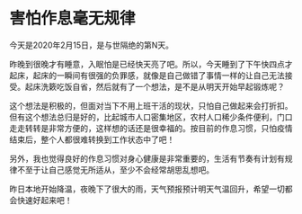 # 害怕作息毫无规律


今天是2020年2月15日，是与世隔绝的第N天。

昨晚到很晚才有睡意，入眠怕是已经快天亮了吧。所以，今天睡到了下午快四点才起床，起床的一瞬间有很强的负罪感，就像是自己做错了事情一样的让自己无法接受。起床洗簌吃饭自省，然后就有了一个想法，是不是从明天开始早起锻炼呢？

这个想法是积极的，但面对当下不用上班干活的现状，只怕自己做起来会打折扣。但有这个想法总归是好的，比起城市人口密集地区，农村人口稀少条件便利，门口走走转转是非常方便的，这样想的话还是很幸福的。按目前的作息习惯，只怕疫情结束后，整个人都很难转换到工作状态中了吧！

另外，我也觉得良好的作息习惯对身心健康是非常重要的，生活有节奏有计划有规律不至于让自己感觉无所适从，至少不会经常胡思乱想吧。

昨日本地开始降温，夜晚下了很大的雨，天气预报预计明天气温回升，希望一切都会快速好起来吧！
